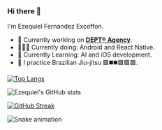 ### Hi there 👋

I'm Ezequiel Fernandez Excoffon.
- 🔭 Currently working on [**DEPT® Agency**](https://www.deptagency.com/).
- 👨🏻‍💻 Currently doing: Android and React Native.
- 🌱 Currently Learning: AI and iOS development.
- 🥋 I practice Brazilian Jiu-jitsu 🟪◼️◼️🟪🟪🟪.


[![Top Langs](https://github-readme-stats.vercel.app/api/top-langs/?username=ezeferex&theme=dracula)](https://github.com/ezeferex/github-readme-stats)

![Ezequiel's GitHub stats](https://github-readme-stats.vercel.app/api/?username=ezeferex&show_icons=true&theme=dracula)

[![GitHub Streak](https://github-readme-streak-stats.herokuapp.com?user=ezeferex&theme=dark)](https://git.io/streak-stats)

![Snake animation](https://github.com/ezeferex/ezeferex/blob/output/github-contribution-grid-snake.svg)

